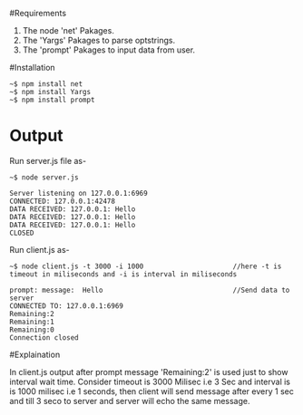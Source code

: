 #Requirements 

1. The node 'net' Pakages.
2. The 'Yargs' Pakages to parse optstrings.
3. The 'prompt' Pakages to input data from user.
 
#Installation

```
~$ npm install net 
~$ npm install Yargs 
~$ npm install prompt

```

# Output

Run server.js file as- 

```
~$ node server.js

Server listening on 127.0.0.1:6969
CONNECTED: 127.0.0.1:42478
DATA RECEIVED: 127.0.0.1: Hello
DATA RECEIVED: 127.0.0.1: Hello
DATA RECEIVED: 127.0.0.1: Hello
CLOSED
```

Run client.js as- 

```
~$ node client.js -t 3000 -i 1000                      //here -t is timeout in miliseconds and -i is interval in miliseconds 

prompt: message:  Hello                                //Send data to server
CONNECTED TO: 127.0.0.1:6969
Remaining:2
Remaining:1
Remaining:0
Connection closed
```

#Explaination

In client.js output after prompt message 'Remaining:2' is used just to show interval wait time. Consider timeout is 3000 Milisec i.e 3 Sec and interval is is 1000 milisec i.e 1 seconds, then client will send message after every 1 sec and  till 3 seco to server and server will echo the same message.      

